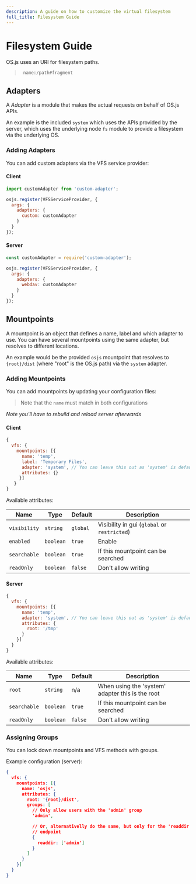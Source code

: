 ```yaml
---
description: A guide on how to customize the virtual filesystem
full_title: Filesystem Guide
---
```


# Filesystem Guide

OS.js uses an URI for filesystem paths.

> ` name:/path#fragment`

## Adapters

A *Adapter* is a module that makes the actual requests on behalf of OS.js APIs.

An example is the included `system` which uses the APIs provided by the server, which uses the underlying node `fs` module to provide a filesystem via the underlying OS.

### Adding Adapters

You can add custom adapters via the VFS service provider:

#### Client

```javascript
import customAdapter from 'custom-adapter';

osjs.register(VFSServiceProvider, {
  args: {
    adapters: {
      custom: customAdapter
    }
  }
});
```

#### Server

```javascript
const customAdapter = require('custom-adapter');

osjs.register(VFSServiceProvider, {
  args: {
    adapters: {
      webdav: customAdapter
    }
  }
});
```

## Mountpoints

A mountpoint is an object that defines a name, label and which adapter to use. You can have several mountpoints using the same adapter, but resolves to different locations.

An example would be the provided `osjs` mountpoint that resolves to `{root}/dist` (where "root" is the OS.js path) via the `system` adapter.

### Adding Mountpoints

You can add mountpoints by updating your configuration files:

> Note that the `name` must match in both configurations

*Note you'll have to rebuild and reload server afterwards*

#### Client

```javascript
{
  vfs: {
    mountpoints: [{
      name: 'temp',
      label: 'Temporary Files',
      adapter: 'system', // You can leave this out as 'system' is default
      attributes: {}
     }]
   }
}
```

Available attributes:

| Name          | Type      | Default   | Description                                   |
| ------------- | --------- | --------- | --------------------------------------------- |
| `visibility`  | `string`  | `global`  | Visibility in gui (`global` or `restricted`)  |
| `enabled`     | `boolean` | `true`    | Enable                                        |
| `searchable`  | `boolean` | `true`    | If this mountpoint can be searched            |
| `readOnly`    | `boolean` | `false`   | Don't allow writing                           |

#### Server

```javascript
{
  vfs: {
    mountpoints: [{
      name: 'temp',
      adapter: 'system', // You can leave this out as 'system' is default
      attributes: {
        root: '/tmp'
      }
    }]
  }
}
```

Available attributes:

| Name          | Type      | Default   | Description                                       |
| ------------- | --------- | --------- | ------------------------------------------------- |
| `root`        | `string`  | n/a       | When using the 'system' adapter this is the root  |
| `searchable`  | `boolean` | `true`    | If this mountpoint can be searched                |
| `readOnly`    | `boolean` | `false`   | Don't allow writing                               |

### Assigning Groups

You can lock down mountpoints and VFS methods with groups.

Example configuration (server):

```json
{
  vfs: {
    mountpoints: [{
      name: 'osjs',
      attributes: {
        root: '{root}/dist',
        groups: [
          // Only allow users with the 'admin' group
          'admin',

          // Or, alternativelly do the same, but only for the 'readdir'
          // endpoint
          {
            readdir: ['admin']
          }
        ]
      }
    }]
  }
}
```
